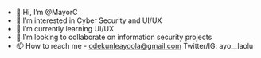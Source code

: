 - 👋 Hi, I’m @MayorC
- 👀 I’m interested in Cyber Security and UI/UX
- 🌱 I’m currently learning UI/UX
- 💞️ I’m looking to collaborate on information security projects
- 📫 How to reach me - odekunleayoola@gmail.com Twitter/IG: ayo__laolu

<!---
MayorC/MayorC is a ✨ special ✨ repository because its `README.md` (this file) appears on your GitHub profile.
You can click the Preview link to take a look at your changes.
--->
